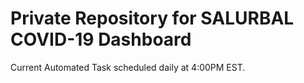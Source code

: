 # Private Repository for SALURBAL COVID-19 Dashboard


Current Automated Task scheduled daily at 4:00PM EST.
